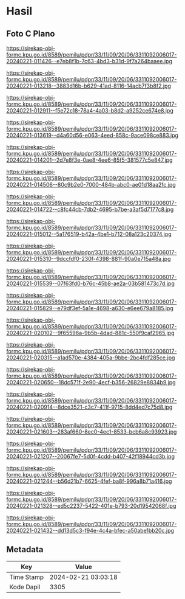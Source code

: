 # Hasil

## Foto C Plano

https://sirekap-obj-formc.kpu.go.id/8589/pemilu/pdpr/33/11/09/20/06/3311092006017-20240221-011426--e7eb8f1b-7c63-4bd3-b31d-9f7a264baaee.jpg

https://sirekap-obj-formc.kpu.go.id/8589/pemilu/pdpr/33/11/09/20/06/3311092006017-20240221-013218--3883d16b-b629-41ad-8116-14acb7f3b8f2.jpg

https://sirekap-obj-formc.kpu.go.id/8589/pemilu/pdpr/33/11/09/20/06/3311092006017-20240221-012911--f5e72c18-78a4-4a03-b8d2-a9252ce674e8.jpg

https://sirekap-obj-formc.kpu.go.id/8589/pemilu/pdpr/33/11/09/20/06/3311092006017-20240221-013619--d4a60d56-e063-4eed-858c-9ace098ce883.jpg

https://sirekap-obj-formc.kpu.go.id/8589/pemilu/pdpr/33/11/09/20/06/3311092006017-20240221-014201--2d7e8f3e-0ae8-4ee6-85f5-381577c5e847.jpg

https://sirekap-obj-formc.kpu.go.id/8589/pemilu/pdpr/33/11/09/20/06/3311092006017-20240221-014506--80c9b2e0-7000-484b-abc0-ae01d18aa2fc.jpg

https://sirekap-obj-formc.kpu.go.id/8589/pemilu/pdpr/33/11/09/20/06/3311092006017-20240221-014722--c8fc44cb-7db2-4695-b7be-a3af5d7177c8.jpg

https://sirekap-obj-formc.kpu.go.id/8589/pemilu/pdpr/33/11/09/20/06/3311092006017-20240221-015012--5a176519-b42a-4be1-b712-08a123c20374.jpg

https://sirekap-obj-formc.kpu.go.id/8589/pemilu/pdpr/33/11/09/20/06/3311092006017-20240221-015310--9dccfdf0-230f-4398-881f-90a0e715a48a.jpg

https://sirekap-obj-formc.kpu.go.id/8589/pemilu/pdpr/33/11/09/20/06/3311092006017-20240221-015539--07f63fd0-b76c-45b8-ae2a-03b581473c7d.jpg

https://sirekap-obj-formc.kpu.go.id/8589/pemilu/pdpr/33/11/09/20/06/3311092006017-20240221-015829--e79df3ef-5a1e-4698-a630-e6ee679a8185.jpg

https://sirekap-obj-formc.kpu.go.id/8589/pemilu/pdpr/33/11/09/20/06/3311092006017-20240221-020102--9f65596a-9b5b-4dad-881c-550f9caf2965.jpg

https://sirekap-obj-formc.kpu.go.id/8589/pemilu/pdpr/33/11/09/20/06/3311092006017-20240221-020315--a1ad570e-4384-405a-9bbe-2bc4fdf285ce.jpg

https://sirekap-obj-formc.kpu.go.id/8589/pemilu/pdpr/33/11/09/20/06/3311092006017-20240221-020650--18dc571f-2e90-4ecf-b356-26829e8834b9.jpg

https://sirekap-obj-formc.kpu.go.id/8589/pemilu/pdpr/33/11/09/20/06/3311092006017-20240221-020914--8dce3521-c3c7-411f-9715-8dd4ed7c75d8.jpg

https://sirekap-obj-formc.kpu.go.id/8589/pemilu/pdpr/33/11/09/20/06/3311092006017-20240221-021603--283af660-8ec0-4ec1-8533-bcb6a8c93923.jpg

https://sirekap-obj-formc.kpu.go.id/8589/pemilu/pdpr/33/11/09/20/06/3311092006017-20240221-021207--20067fe7-5d0f-4cdd-b407-42f18944cd3b.jpg

https://sirekap-obj-formc.kpu.go.id/8589/pemilu/pdpr/33/11/09/20/06/3311092006017-20240221-021244--b56d21b7-6625-4fef-ba8f-996a8b71a416.jpg

https://sirekap-obj-formc.kpu.go.id/8589/pemilu/pdpr/33/11/09/20/06/3311092006017-20240221-021328--ed5c2237-5422-401e-b793-20d19542068f.jpg

https://sirekap-obj-formc.kpu.go.id/8589/pemilu/pdpr/33/11/09/20/06/3311092006017-20240221-021432--dd13d5c3-f94e-4c4a-bfec-a50abe1bb20c.jpg


## Metadata

| Key        | Value               |
| ---------- | ------------------- |
| Time Stamp | 2024-02-21 03:03:18 |
| Kode Dapil | 3305                |



